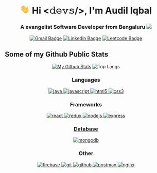 <!-- ### Hi <devs/> 👋 I'm Audil Iqbal -->

<h1 align="center"><img src="https://raw.githubusercontent.com/ABSphreak/ABSphreak/master/gifs/Hi.gif" width="30px" /> Hi <𝚍𝚎𝚟𝚜/>, I'm Audil Iqbal </h1>
<h3 align="center">A evangelist Software Developer  from Bengaluru <img src="https://icons.iconarchive.com/icons/custom-icon-design/all-country-flag/256/India-Flag-icon.png" width="25 style="vertical-align: bottom"/>   </h3>
<div align="center">
  
  [![Gmail Badge](https://img.shields.io/badge/-audil.iqbal000@gmail.com-c14438?style=flat&logo=Gmail&logoColor=white)](mailto:audil.iqbal000@gmail.com "Connect via Email")
  [![Linkedin Badge](https://img.shields.io/badge/-Audil%20Iqbal-0072b1?style=flat&logo=Linkedin&logoColor=white)](https://in.linkedin.com/in/audil-iqbal "Connect on LinkedIn")
  [![Leetcode Badge](https://img.shields.io/badge/LeetCode-FFA116.svg?style=flat&logo=leetcode&logoColor=black)](https://leetcode.com/audil_iqbal/ "View on LeetCode")
  
  </div>

## Some of my Github Public Stats
<div align="center">
  
[![My Github Stats](https://github-readme-stats.vercel.app/api?username=audil-iqbal&show_icons=true&title_color=fff&icon_color=79ff97&text_color=9f9f9f&bg_color=151515)](https://github.com/audil-iqbal) ![Top Langs](https://github-readme-stats.vercel.app/api/top-langs/?username=audil-iqbal&hide=TeX&layout=compact&show_icons=true&title_color=fff&icon_color=79ff97&text_color=9f9f9f&bg_color=151515&align=right)
  
</div>
<h3 align="center">Languages</h3>
<p align="center">
  <a href="https://www.java.com" target="_blank"> 
    <img src="https://img.shields.io/badge/Java-007396.svg?style=for-the-badge&logo=java&logoColor=white" 
    alt="java"/> 
  </a>
  <a href="https://developer.mozilla.org/en-US/docs/Web/JavaScript" target="_blank"> 
    <img src="https://img.shields.io/badge/Javascript-F7DF1E.svg?style=for-the-badge&logo=javascript&logoColor=black"
    alt="javascript"/> 
  </a>
  <a href="https://www.w3.org/html/" target="_blank"> 
    <img src="https://img.shields.io/badge/html-E34F26.svg?style=for-the-badge&logo=html5&logoColor=white"
    alt="html5"/> 
  </a>
  <a href="https://www.w3schools.com/css/" target="_blank">
    <img src="https://img.shields.io/badge/css-1572B6.svg?style=for-the-badge&logo=css3&logoColor=white"
    alt="css3"/>
  </a>
</p>

<h3 align="center">Frameworks</h3>
<p align="center">
  <a href="https://reactjs.org/" target="_blank"> 
    <img src="https://img.shields.io/badge/reactjs-61DAFB.svg?style=for-the-badge&logo=react&logoColor=black"
      alt="react"/> 
  </a>
  <a href="https://redux.js.org" target="_blank"> 
    <img src="https://img.shields.io/badge/redux-764ABC.svg?style=for-the-badge&logo=redux&logoColor=white" alt="redux"/> 
  </a> 
  <a href="https://nodejs.org" target="_blank"> 
    <img src="https://img.shields.io/badge/node.js-339933.svg?style=for-the-badge&logo=nodedotjs&logoColor=white"
      alt="nodejs"/> 
  </a>
  <a href="https://expressjs.com" target="_blank">
    <img src="https://img.shields.io/badge/express-000000.svg?style=for-the-badge&logo=express&logoColor=white"
      alt="express" />
</p>
<h3 align="center">Database</h3>
<p align="center">
  <a href="https://www.mongodb.com/" target="_blank"> 
    <img src="https://img.shields.io/badge/mongodb-47A248.svg?style=for-the-badge&logo=mongodb&logoColor=white"
      alt="mongodb"/> 
  </a> 
</p>
<h3 align="center">Other</h3>
<p align="center">
  <a href="https://firebase.google.com/" target="_blank">
    <img src="https://img.shields.io/badge/firebase-FFCA28.svg?style=for-the-badge&logo=firebase&logoColor=black" alt="firebase"/>
  </a>
  <a href="https://git-scm.com/" target="_blank">
    <img src="https://img.shields.io/badge/git-F05032.svg?style=for-the-badge&logo=git&logoColor=white"
      alt="git"/>
  </a>
  <a href="https://github.com/ELanza-48" target="_blank">
    <img src="https://img.shields.io/badge/github-181717.svg?style=for-the-badge&logo=github&logoColor=white" alt="github" />
  </a>
  <a href="https://postman.com" target="_blank"> 
    <img src="https://img.shields.io/badge/postman-FF6C37.svg?style=for-the-badge&logo=postman&logoColor=white" alt="postman"/>
  </a>
  <a href="https://www.nginx.com" target="_blank"> 
    <img src="https://img.shields.io/badge/nginx-009639.svg?style=for-the-badge&logo=nginx&logoColor=white" 
      alt="nginx"/> 
  </a> 
</p>  
